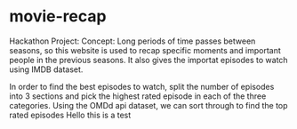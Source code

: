 # movie-recap
Hackathon Project:
Concept: Long periods of time passes between seasons, so this website is used to recap specific moments and important people in the previous seasons. It also gives the importat episodes to watch using IMDB dataset. 

In order to find the best episodes to watch, split the number of episodes into 3 sections and pick the highest rated episode in each of the three categories. Using the OMDd api dataset, we can sort through to find the top rated episodes
Hello this is a test